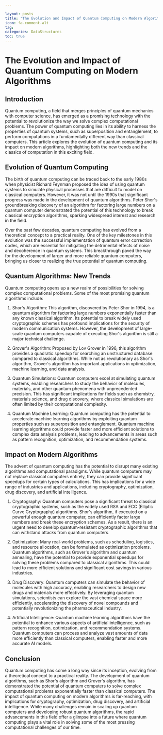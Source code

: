 ```yaml
---

layout: posts
title: "The Evolution and Impact of Quantum Computing on Modern Algorithms"
icon: fa-comment-alt
tag:      
categories: DataStructures
toc: true
---
```




# The Evolution and Impact of Quantum Computing on Modern Algorithms

## Introduction

Quantum computing, a field that merges principles of quantum mechanics with computer science, has emerged as a promising technology with the potential to revolutionize the way we solve complex computational problems. The power of quantum computing lies in its ability to harness the properties of quantum systems, such as superposition and entanglement, to perform computations in a fundamentally different way than classical computers. This article explores the evolution of quantum computing and its impact on modern algorithms, highlighting both the new trends and the classics of computation in this exciting field.

## Evolution of Quantum Computing

The birth of quantum computing can be traced back to the early 1980s when physicist Richard Feynman proposed the idea of using quantum systems to simulate physical processes that are difficult to model on classical computers. However, it was not until the 1990s that significant progress was made in the development of quantum algorithms. Peter Shor's groundbreaking discovery of an algorithm for factoring large numbers on a quantum computer demonstrated the potential of this technology to break classical encryption algorithms, sparking widespread interest and research in the field.

Over the past few decades, quantum computing has evolved from a theoretical concept to a practical reality. One of the key milestones in this evolution was the successful implementation of quantum error correction codes, which are essential for mitigating the detrimental effects of noise and decoherence in quantum systems. This breakthrough paved the way for the development of larger and more reliable quantum computers, bringing us closer to realizing the true potential of quantum computing.

## Quantum Algorithms: New Trends

Quantum computing opens up a new realm of possibilities for solving complex computational problems. Some of the most promising quantum algorithms include:

1. Shor's Algorithm: This algorithm, discovered by Peter Shor in 1994, is a quantum algorithm for factoring large numbers exponentially faster than any known classical algorithm. Its potential to break widely used cryptographic schemes has profound implications for the security of modern communication systems. However, the development of large-scale quantum computers capable of executing Shor's algorithm is still a major technical challenge.

2. Grover's Algorithm: Proposed by Lov Grover in 1996, this algorithm provides a quadratic speedup for searching an unstructured database compared to classical algorithms. While not as revolutionary as Shor's algorithm, Grover's algorithm has important applications in optimization, machine learning, and data analysis.

3. Quantum Simulations: Quantum computers excel at simulating quantum systems, enabling researchers to study the behavior of molecules, materials, and other quantum phenomena with unprecedented precision. This has significant implications for fields such as chemistry, materials science, and drug discovery, where classical simulations are often limited by their computational complexity.

4. Quantum Machine Learning: Quantum computing has the potential to accelerate machine learning algorithms by exploiting quantum properties such as superposition and entanglement. Quantum machine learning algorithms could provide faster and more efficient solutions to complex data analysis problems, leading to advancements in areas such as pattern recognition, optimization, and recommendation systems.

## Impact on Modern Algorithms

The advent of quantum computing has the potential to disrupt many existing algorithms and computational paradigms. While quantum computers may not replace classical computers entirely, they can provide significant speedups for certain types of calculations. This has implications for a wide range of industries and applications, including cryptography, optimization, drug discovery, and artificial intelligence.

1. Cryptography: Quantum computers pose a significant threat to classical cryptographic systems, such as the widely used RSA and ECC (Elliptic Curve Cryptography) algorithms. Shor's algorithm, if executed on a powerful enough quantum computer, can efficiently factor large numbers and break these encryption schemes. As a result, there is an urgent need to develop quantum-resistant cryptographic algorithms that can withstand attacks from quantum computers.

2. Optimization: Many real-world problems, such as scheduling, logistics, and resource allocation, can be formulated as optimization problems. Quantum algorithms, such as Grover's algorithm and quantum annealing, have the potential to provide exponential speedups for solving these problems compared to classical algorithms. This could lead to more efficient solutions and significant cost savings in various industries.

3. Drug Discovery: Quantum computers can simulate the behavior of molecules with high accuracy, enabling researchers to design new drugs and materials more effectively. By leveraging quantum simulations, scientists can explore the vast chemical space more efficiently, accelerating the discovery of novel compounds and potentially revolutionizing the pharmaceutical industry.

4. Artificial Intelligence: Quantum machine learning algorithms have the potential to enhance various aspects of artificial intelligence, such as pattern recognition, optimization, and recommendation systems. Quantum computers can process and analyze vast amounts of data more efficiently than classical computers, enabling faster and more accurate AI models.

## Conclusion

Quantum computing has come a long way since its inception, evolving from a theoretical concept to a practical reality. The development of quantum algorithms, such as Shor's algorithm and Grover's algorithm, has demonstrated the potential of quantum computers to solve complex computational problems exponentially faster than classical computers. The impact of quantum computing on modern algorithms is far-reaching, with implications for cryptography, optimization, drug discovery, and artificial intelligence. While many challenges remain in scaling up quantum computers and developing robust quantum algorithms, the rapid advancements in this field offer a glimpse into a future where quantum computing plays a vital role in solving some of the most pressing computational challenges of our time.
